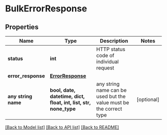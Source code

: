 # BulkErrorResponse


## Properties
Name | Type | Description | Notes
------------ | ------------- | ------------- | -------------
**status** | **int** | HTTP status code of individual request | 
**error_response** | [**ErrorResponse**](ErrorResponse.md) |  | 
**any string name** | **bool, date, datetime, dict, float, int, list, str, none_type** | any string name can be used but the value must be the correct type | [optional]

[[Back to Model list]](../README.md#documentation-for-models) [[Back to API list]](../README.md#documentation-for-api-endpoints) [[Back to README]](../README.md)


